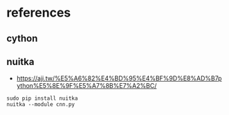 # references
## cython
## nuitka
* https://aji.tw/%E5%A6%82%E4%BD%95%E4%BF%9D%E8%AD%B7python%E5%8E%9F%E5%A7%8B%E7%A2%BC/
```python=
sudo pip install nuitka
nuitka --module cnn.py
```